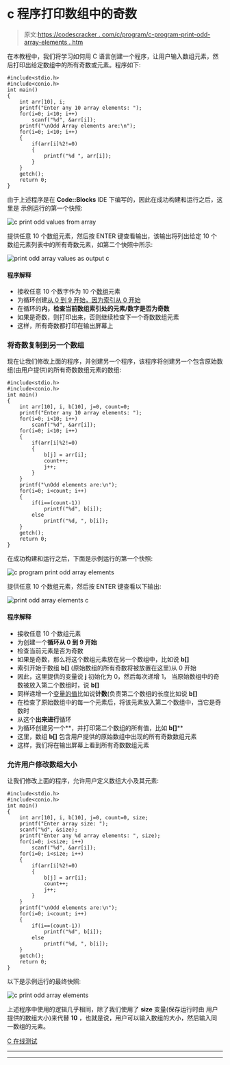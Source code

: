# c 程序打印数组中的奇数

> 原文:[https://codescracker . com/c/program/c-program-print-odd-array-elements . htm](https://codescracker.com/c/program/c-program-print-odd-array-elements.htm)

在本教程中，我们将学习如何用 C 语言创建一个程序，让用户输入数组元素，然后打印出给定数组中的所有奇数或元素。程序如下:

```
#include<stdio.h>
#include<conio.h>
int main()
{
    int arr[10], i;
    printf("Enter any 10 array elements: ");
    for(i=0; i<10; i++)
        scanf("%d", &arr[i]);
    printf("\nOdd Array elements are:\n");
    for(i=0; i<10; i++)
    {
        if(arr[i]%2!=0)
        {
            printf("%d ", arr[i]);
        }
    }
    getch();
    return 0;
}
```

由于上述程序是在 **Code::Blocks** IDE 下编写的，因此在成功构建和运行之后，这里是 示例运行的第一个快照:

![c print odd values from array](../Images/2b9801cfe9d4e0fd1a4662ab27dbf5f6.png)

提供任意 10 个数组元素，然后按 ENTER 键查看输出，该输出将列出给定 10 个数组元素列表中的所有奇数元素，如第二个快照中所示:

![print odd array values as output c](../Images/a6023c30133fe3a3c5a111263e156acd.png)

#### 程序解释

*   接收任意 10 个数字作为 10 个[数组](/c/c-arrays.htm)元素
*   为循环创建[从 0 到 9 开始，因为索引从 0 开始](/c/c-for-loop.htm)
*   在循环的**内，检查当前数组索引处的元素/数字是否为奇数**
*   如果是奇数，则打印出来，否则继续检查下一个奇数数组元素
*   这样，所有奇数都打印在输出屏幕上

### 将奇数复制到另一个数组

现在让我们修改上面的程序，并创建另一个程序，该程序将创建另一个包含原始数组(由用户提供)的所有奇数数组元素的数组:

```
#include<stdio.h>
#include<conio.h>
int main()
{
    int arr[10], i, b[10], j=0, count=0;
    printf("Enter any 10 array elements: ");
    for(i=0; i<10; i++)
        scanf("%d", &arr[i]);
    for(i=0; i<10; i++)
    {
        if(arr[i]%2!=0)
        {
            b[j] = arr[i];
            count++;
            j++;
        }
    }
    printf("\nOdd elements are:\n");
    for(i=0; i<count; i++)
    {
        if(i==(count-1))
            printf("%d", b[i]);
        else
            printf("%d, ", b[i]);
    }
    getch();
    return 0;
}
```

在成功构建和运行之后，下面是示例运行的第一个快照:

![c program print odd array elements](../Images/49f44025c1b37864f371fa333a349f45.png)

提供任意 10 个数组元素，然后按 ENTER 键查看以下输出:

![print odd array elements c](../Images/5b600eb3bc0410447de4b9a5db3299eb.png)

#### 程序解释

*   接收任意 10 个数组元素
*   为创建一个**循环从 0 到 9 开始**
*   检查当前元素是否为奇数
*   如果是奇数，那么将这个数组元素放在另一个数组中，比如说 **b[]**
*   索引开始于数组 **b[]** (原始数组的所有奇数将被放置在这里)从 0 开始
*   因此，这里提供的变量说 **j** 初始化为 0，然后每次递增 1， 当原始数组中的奇数被放入第二个数组时，说 **b[]**
*   同样递增一个[变量的值](/c/c-variables.htm)比如说**计数**(负责第二个数组的长度比如说 **b[]**
*   在检查了原始数组中的每一个元素后，将该元素放入第二个数组中，当它是奇数时
*   从这个**出来进行**循环
*   为循环创建另一个**，并打印第二个数组的所有值，比如 **b[]****
*   这里，数组 **b[]** 包含用户提供的原始数组中出现的所有奇数数组元素
*   这样，我们将在输出屏幕上看到所有奇数数组元素

### 允许用户修改数组大小

让我们修改上面的程序，允许用户定义数组大小及其元素:

```
#include<stdio.h>
#include<conio.h>
int main()
{
    int arr[10], i, b[10], j=0, count=0, size;
    printf("Enter array size: ");
    scanf("%d", &size);
    printf("Enter any %d array elements: ", size);
    for(i=0; i<size; i++)
        scanf("%d", &arr[i]);
    for(i=0; i<size; i++)
    {
        if(arr[i]%2!=0)
        {
            b[j] = arr[i];
            count++;
            j++;
        }
    }
    printf("\nOdd elements are:\n");
    for(i=0; i<count; i++)
    {
        if(i==(count-1))
            printf("%d", b[i]);
        else
            printf("%d, ", b[i]);
    }
    getch();
    return 0;
}
```

以下是示例运行的最终快照:

![c print odd array elements](../Images/09fdb6a854f039c5e8c8f5d46eeeb470.png)

上述程序中使用的逻辑几乎相同，除了我们使用了 **size** 变量(保存运行时由 用户提供的数组大小)来代替 **10** ，也就是说，用户可以输入数组的大小，然后输入同一数组的元素。

[C 在线测试](/exam/showtest.php?subid=2)

* * *

* * *